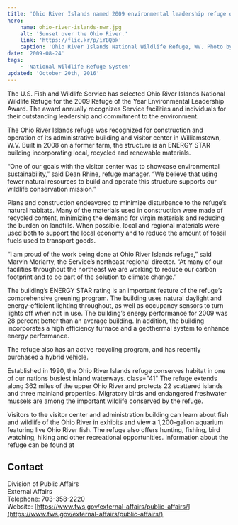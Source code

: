 ```yaml
---
title: 'Ohio River Islands named 2009 environmental leadership refuge of the year'
hero:
    name: ohio-river-islands-nwr.jpg
    alt: 'Sunset over the Ohio River.'
    link: 'https://flic.kr/p/iYBQbk'
    caption: 'Ohio River Islands National Wildlife Refuge, WV. Photo by USFWS.'
date: '2009-08-24'
tags:
    - 'National Wildlife Refuge System'
updated: 'October 20th, 2016'
---
```


The U.S. Fish and Wildlife Service has selected Ohio River Islands National Wildlife Refuge for the 2009 Refuge of the Year Environmental Leadership Award. The award annually recognizes Service facilities and individuals for their outstanding leadership and commitment to the environment.

The Ohio River Islands refuge was recognized for construction and operation of its administrative building and visitor center in Williamstown, W.V. Built in 2008 on a former farm, the structure is an ENERGY STAR building incorporating local, recycled and renewable materials.

“One of our goals with the visitor center was to showcase environmental sustainability,” said Dean Rhine, refuge manager. “We believe that using fewer natural resources to build and operate this structure supports our wildlife conservation mission.”

Plans and construction endeavored to minimize disturbance to the refuge’s natural habitats. Many of the materials used in construction were made of recycled content, minimizing the demand for virgin materials and reducing the burden on landfills. When possible, local and regional materials were used both to support the local economy and to reduce the amount of fossil fuels used to transport goods.

“I am proud of the work being done at Ohio River Islands refuge,” said Marvin Moriarty, the Service’s northeast regional director. “At many of our facilities throughout the northeast we are working to reduce our carbon footprint and to be part of the solution to climate change.”

The building’s ENERGY STAR rating is an important feature of the refuge’s comprehensive greening program. The building uses natural daylight and energy-efficient lighting throughout, as well as occupancy sensors to turn lights off when not in use. The building’s energy performance for 2009 was 28 percent better than an average building. In addition, the building incorporates a high efficiency furnace and a geothermal system to enhance energy performance.

The refuge also has an active recycling program, and has recently purchased a hybrid vehicle.

Established in 1990, the Ohio River Islands refuge conserves habitat in one of our nations busiest inland waterways. class="41" The refuge extends along 362 miles of the upper Ohio River and protects 22 scattered islands and three mainland properties. Migratory birds and endangered freshwater mussels are among the important wildlife conserved by the refuge.

Visitors to the visitor center and administration building can learn about fish and wildlife of the Ohio River in exhibits and view a 1,200-gallon aquarium featuring live Ohio River fish. The refuge also offers hunting, fishing, bird watching, hiking and other recreational opportunities. Information about the refuge can be found at

## Contact

Division of Public Affairs  
External Affairs  
Telephone: 703-358-2220  
Website: [https://www.fws.gov/external-affairs/public-affairs/](https://www.fws.gov/external-affairs/public-affairs/)
